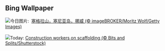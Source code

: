 ## Bing Wallpaper
![](https://www.bing.com/th?id=OHR.MountSegla_ZH-CN0758615745_UHD.jpg&w=1000)今日图片: &nbsp;[塞格拉山，塞尼亚岛，挪威 (© imageBROKER/Moritz Wolf/Getty Images)](https://www.bing.com/th?id=OHR.MountSegla_ZH-CN0758615745_UHD.jpg)
<br><br/>
![](https://www.bing.com/th?id=OHR.LaborDayWorkers_EN-US3448430770_UHD.jpg&w=1000)Today: [Construction workers on scaffolding (© Bits and Splits/Shutterstock)](https://www.bing.com/th?id=OHR.LaborDayWorkers_EN-US3448430770_UHD.jpg)
<br><br/>
